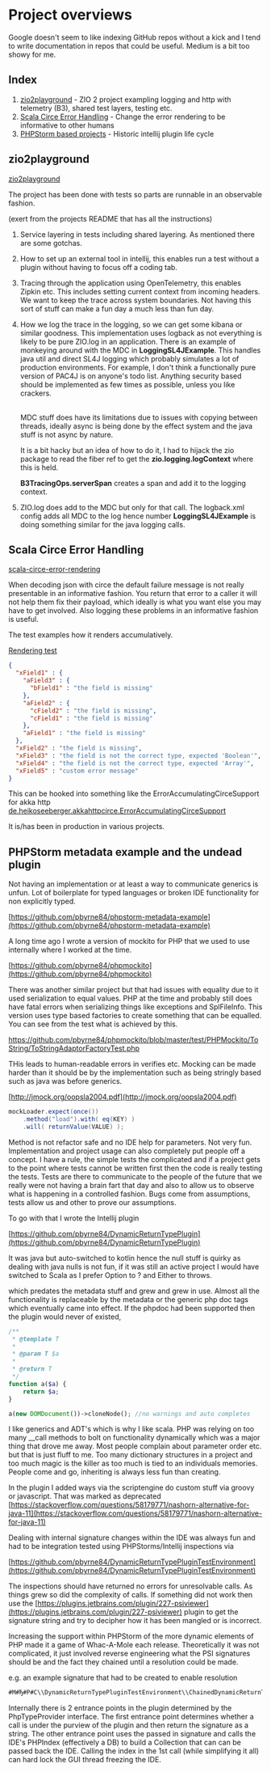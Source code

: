 # Project overviews




Google doesn't seem to like indexing GitHub repos without a kick and I tend to write documentation in repos that could
be useful. Medium is a bit too showy for me.

## Index
1. [zio2playground](#zio2playground) - ZIO 2 project exampling logging and http with telemetry (B3), shared test layers, testing etc.
2. [Scala Circe Error Handling](#scala-circe-error-rendering) - Change the error rendering to be informative to other humans
3. [PHPStorm based projects](#PHPStorm-based-projects) - Historic intellij plugin life cycle

## <a name="zio2playground"> zio2playground
[zio2playground](https://github.com/pbyrne84/zio2playground)

The project has been done with tests so parts are runnable in an observable fashion.

(exert from the projects README that has all the instructions)
1. Service layering in tests including shared layering. As mentioned there are some gotchas.
2. How to set up an external tool in intellij, this enables run a test without a plugin without
   having to focus off a coding tab.
3. Tracing through the application using OpenTelemetry, this enables Zipkin etc. This includes setting
   current context from incoming headers. We want to keep the trace across system boundaries.
   Not having this sort of stuff can make a fun day a much less than fun day.
4. How we log the trace in the logging, so we can get some kibana or similar goodness. This implementation uses logback
   as not everything is likely to be pure ZIO.log in an application. There is an example of monkeying around
   with the MDC in **LoggingSL4JExample**. This handles java util and direct SL4J logging which probably simulates a lot
   of production environments. For example, I don't think a functionally pure version of PAC4J is on anyone's todo list.
   Anything security based should be implemented as few times as possible, unless you like crackers.

   <br/>MDC stuff does have its limitations due to issues with copying between threads, ideally async
   is being done by the effect system and the java stuff is not async by nature.

   It is a bit hacky but an idea of how to do it, I had to hijack the zio package to read the fiber ref to get the
   **zio.logging.logContext** where this is held.

   **B3TracingOps.serverSpan** creates a span and add it to the logging context.

5. ZIO.log does add to the MDC but only for that call. The logback.xml config adds all MDC
   to the log hence number **LoggingSL4JExample** is doing something similar for the java logging calls.


## <a name="scala-circe-error-rendering" >Scala Circe Error Handling
[scala-circe-error-rendering](https://github.com/pbyrne84/scala-circe-error-rendering)

When decoding json with circe the default failure message is not really presentable in an informative fashion. You return that error
to a caller it will not help them fix their payload, which ideally is what you want else you may have to get involved. Also logging
these problems in an informative fashion is useful.

The test examples how it renders accumulatively.

[Rendering test](https://github.com/pbyrne84/scala-circe-error-rendering/blob/main/src/test/scala/com/github/pbyrne84/circe/rendoring/CirceErrorRenderingSpec.scala)

```json
{
  "xField1" : {
    "aField3" : {
      "bField1" : "the field is missing"
    },
    "aField2" : {
      "cField2" : "the field is missing",
      "cField1" : "the field is missing"
    },
    "aField1" : "the field is missing"
  },
  "xField2" : "the field is missing",
  "xField3" : "the field is not the correct type, expected 'Boolean'",
  "xField4" : "the field is not the correct type, expected 'Array'",
  "xField5" : "custom error message"
}
```

This can be hooked into something like the ErrorAccumulatingCirceSupport for akka http
[de.heikoseeberger.akkahttpcirce.ErrorAccumulatingCirceSupport](https://github.com/hseeberger/akka-http-json/blob/master/akka-http-circe/src/main/scala/de/heikoseeberger/akkahttpcirce/CirceSupport.scala)

It is/has been in production in various projects.



## <a name="PHPStorm-based-projects"> PHPStorm metadata example and the undead plugin

Not having an implementation or at least a way to communicate generics is unfun. Lot of boilerplate for typed languages or broken IDE
functionality for non explicitly typed. 

[https://github.com/pbyrne84/phpstorm-metadata-example](https://github.com/pbyrne84/phpstorm-metadata-example)

A long time ago I wrote a version of mockito for PHP that we used to use internally where I worked at the time.

[https://github.com/pbyrne84/phpmockito](https://github.com/pbyrne84/phpmockito)

There was another similar project but that had issues with equality due to it used serialization to equal values. PHP at the time
and probably still does have fatal errors when serializing things like exceptions and SplFileInfo. This version uses type based factories
to create something that can be equalled. You can see from the test what is achieved by this.

https://github.com/pbyrne84/phpmockito/blob/master/test/PHPMockito/ToString/ToStringAdaptorFactoryTest.php

THis leads to human-readable errors in verifies etc. Mocking can be made harder than it should be by the implementation such as being 
stringly based such as java was before generics.

[http://jmock.org/oopsla2004.pdf](http://jmock.org/oopsla2004.pdf)
```java
mockLoader.expect(once())
    .method("load").with( eq(KEY) )
    .will( returnValue(VALUE) );
```

Method is not refactor safe and no IDE help for parameters. Not very fun. Implementation and project usage can also completely put people 
off a concept. I have a rule, the simple tests the complicated and if a project gets to the point where tests cannot be written first
then the code is really testing the tests. Tests are there to communicate to the people of the future that we really were not
having a brain fart that day and also to allow us to observe what is happening in a controlled fashion. Bugs come from assumptions,
 tests allow us and other to prove our assumptions.

To go with that I wrote the Intellij plugin

[https://github.com/pbyrne84/DynamicReturnTypePlugin](https://github.com/pbyrne84/DynamicReturnTypePlugin)

It was java but auto-switched to kotlin hence the null stuff is quirky as dealing with java nulls is not fun, if it was
still an active project I would have switched to Scala as I prefer Option to ? and Either to throws.

which predates the metadata stuff and grew and grew in use. Almost all the functionality is replaceable by the metadata or 
the generic php doc tags which eventually came into effect. If the phpdoc had been supported then the plugin would never
of existed,

```php
/**
 * @template T
 *
 * @param T $a
 *
 * @return T
 */
function a($a) {
    return $a;
}

a(new DOMDocument())->cloneNode(); //no warnings and auto completes
```

I like generics and ADT's which is why I like scala. PHP was relying on too many __call methods to bolt on functionality
dynamically which was a major thing that drove me away. Most people complain about parameter order etc. but that is just fluff
to me. Too many dictionary structures in a project and too much magic is the killer as too much is tied to an individuals memories.
People come and go, inheriting is always less fun than creating.

In the plugin I added ways via the scriptengine do custom stuff via groovy or javascript. That was marked as deprecated
[https://stackoverflow.com/questions/58179771/nashorn-alternative-for-java-11](https://stackoverflow.com/questions/58179771/nashorn-alternative-for-java-11)

Dealing with internal signature changes within the IDE was always fun and had to be integration tested using PHPStorms/Intellij inspections via

[https://github.com/pbyrne84/DynamicReturnTypePluginTestEnvironment](https://github.com/pbyrne84/DynamicReturnTypePluginTestEnvironment)

The inspections should have returned no errors for unresolvable calls. As things grew so did the complexity of calls. If something did not work
then use the [https://plugins.jetbrains.com/plugin/227-psiviewer](https://plugins.jetbrains.com/plugin/227-psiviewer) plugin to get the 
signature string and try to decipher how it has been mangled or is incorrect.

Increasing the support within PHPStorm of the more dynamic elements of PHP made it a game of Whac-A-Mole each release.
Theoretically it was not complicated, it just involved reverse engineering what the PSI signatures should be and the fact they chained 
until a resolution could be made.

e.g. an example signature that had to be created to enable resolution 
```txt
#M#Ђ#P#C\\DynamicReturnTypePluginTestEnvironment\\ChainedDynamicReturnTypeTest.classBroker:getClassWithoutMask◮#K#C\\DynamicReturnTypePluginTestEnvironment\\TestClasses\\ServiceBroker.CLASS_NAME|?:getServiceWithoutMask◮#K#C\\DynamicReturnTypePluginTestEnvironment\\TestClasses\\TestService.CLASS_NAME|?
```

Internally there is 2 entrance points in the plugin determined by the PhpTypeProvider interface. The first entrance point determines 
whether a call is under the purview of the plugin and then return the signature as a string. The other entrance point uses the passed in 
signature and calls the IDE's PHPIndex (effectively a DB) to build a Collection<PhpNamedElement> that can can be passed back the IDE. Calling the index in the 1st call
(while simplifying it all) can hard lock the GUI thread freezing the IDE.
 
